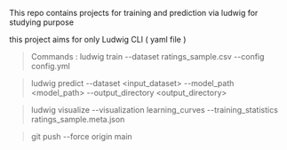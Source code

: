 This repo contains projects for training and prediction via ludwig for studying purpose 

this project aims for only Ludwig CLI ( yaml file )

> Commands : ludwig train --dataset ratings_sample.csv --config config.yml

>  ludwig predict --dataset <input_dataset> --model_path <model_path> --output_directory <output_directory>


> ludwig visualize --visualization learning_curves --training_statistics ratings_sample.meta.json


>git push --force origin main